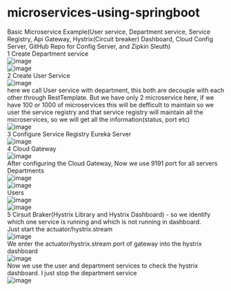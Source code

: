 # microservices-using-springboot
Basic Microservice Example(User service, Department service, Service Registry, Api Gateway, Hystrix(Circuit breaker) Dashboard, Cloud Config Server, GitHub Repo for Config Server, and Zipkin Sleuth)
<br>
1 Create Department service
<br>
![image](https://user-images.githubusercontent.com/36573782/190845460-660e0274-912e-48d0-a95d-ab6abff7d853.png)
<br>
![image](https://user-images.githubusercontent.com/36573782/190845496-2961c5ca-76a5-4b85-a9cc-2a38d9bff696.png)
<br>
2 Create User Service
<br>
![image](https://user-images.githubusercontent.com/36573782/190845447-ab602478-f605-4de4-b081-fa0672b5d56d.png)
<br>
here we call User service with department, this both are decouple with each other through RestTemplate. But we have only 2 microservice here, if we have 100 or 1000 of microservices this will be defficult to maintain so we user the service registry and that service registry will maintain all the microservices, so we will get all the information(status, port etc)
<br>
![image](https://user-images.githubusercontent.com/36573782/190845532-c9bce869-82d2-40c7-99cd-279e58b9fe52.png)
<br>
3 Configure Service Registry Eureka Server
<br>
![image](https://user-images.githubusercontent.com/36573782/190856186-12d5f001-a5fb-418b-ba9d-518f5f21c405.png)
<br>
4 Cloud Gateway
<br>
![image](https://user-images.githubusercontent.com/36573782/190856238-2dfcc051-ba1c-4c24-9d58-5ef10f32f2ac.png)
<br>
After configuring the Cloud Gateway, Now we use 9191 port for all servers
<br>
Departments
<br>
![image](https://user-images.githubusercontent.com/36573782/190857074-24201bc8-d847-4812-8ba2-8847c8da0c6b.png)
<br>
![image](https://user-images.githubusercontent.com/36573782/190857094-4a6f1f56-d423-4752-b255-a8a59eaf9c9f.png)
<br>
Users
<br>
![image](https://user-images.githubusercontent.com/36573782/190857855-46f5929f-d525-40a2-aa26-ce01d41623ea.png)
<br>
![image](https://user-images.githubusercontent.com/36573782/190857878-cb280a9b-afdb-4b11-96b0-cd861108691f.png)
<br>
5 Cirsuit Braker(Hystrix Library and Hystrix Dashboard) - so we identify which one service is running and which is not running in dashboard.
<br>
Just start the actuator/hystrix.stream
<br>
![image](https://user-images.githubusercontent.com/36573782/190869291-cdd1cf1c-ab7f-47b8-bac6-8200277fc35a.png)
<br>
We enter the actuator/hystrix.stream port of gateway into the hystrix dashboard
<br>
![image](https://user-images.githubusercontent.com/36573782/190869324-e7a7ad37-4287-45b6-b1a0-bfb47f21598d.png)
<br>
Now we use the user and department services to check the hystrix dashboard. I just stop the department service
<br>
![image](https://user-images.githubusercontent.com/36573782/190869471-6c9d59d2-60e3-48a9-97af-4f2234dbafa4.png)
<br>

